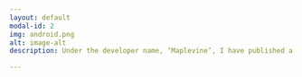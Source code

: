 ```yaml
---
layout: default
modal-id: 2
img: android.png
alt: image-alt
description: Under the developer name, ‘Maplevine’, I have published a number of mobile apps onto the Google Play Store over the past few years. With a large portion of theese being games, these includes titles such as ‘Rocket Muffin’, ‘Around and Around’, and ‘Lab Nine’. <a href="https://sellfy.com/p/8Q9P/jV3VZ/">Click to go to my Android developer profile</a>.

---
```

